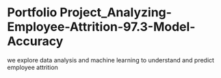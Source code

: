 # Portfolio Project_Analyzing-Employee-Attrition-97.3-Model-Accuracy
we explore data analysis and machine learning to understand and predict employee attrition
